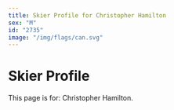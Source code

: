 ```yaml
---
title: Skier Profile for Christopher Hamilton
sex: "M"
id: "2735"
image: "/img/flags/can.svg" 
---
```


# Skier Profile

This page is for: Christopher Hamilton.
    